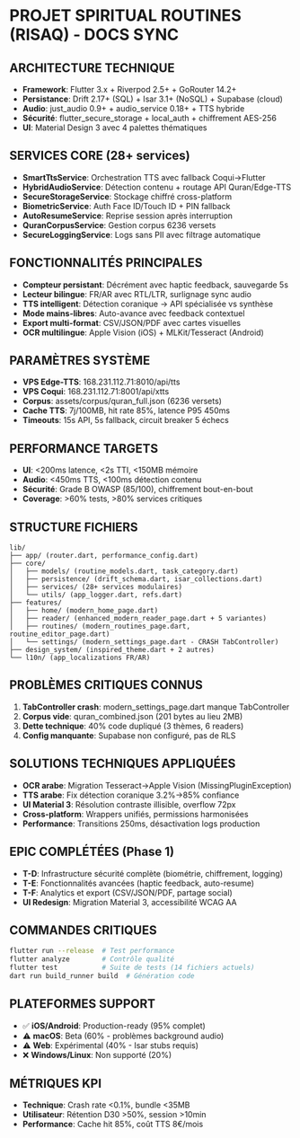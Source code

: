 # PROJET SPIRITUAL ROUTINES (RISAQ) - DOCS SYNC

## ARCHITECTURE TECHNIQUE
- **Framework**: Flutter 3.x + Riverpod 2.5+ + GoRouter 14.2+
- **Persistance**: Drift 2.17+ (SQL) + Isar 3.1+ (NoSQL) + Supabase (cloud)
- **Audio**: just_audio 0.9+ + audio_service 0.18+ + TTS hybride
- **Sécurité**: flutter_secure_storage + local_auth + chiffrement AES-256
- **UI**: Material Design 3 avec 4 palettes thématiques

## SERVICES CORE (28+ services)
- **SmartTtsService**: Orchestration TTS avec fallback Coqui→Flutter
- **HybridAudioService**: Détection contenu + routage API Quran/Edge-TTS
- **SecureStorageService**: Stockage chiffré cross-platform
- **BiometricService**: Auth Face ID/Touch ID + PIN fallback
- **AutoResumeService**: Reprise session après interruption
- **QuranCorpusService**: Gestion corpus 6236 versets
- **SecureLoggingService**: Logs sans PII avec filtrage automatique

## FONCTIONNALITÉS PRINCIPALES
- **Compteur persistant**: Décrément avec haptic feedback, sauvegarde 5s
- **Lecteur bilingue**: FR/AR avec RTL/LTR, surlignage sync audio
- **TTS intelligent**: Détection coranique → API spécialisée vs synthèse
- **Mode mains-libres**: Auto-avance avec feedback contextuel
- **Export multi-format**: CSV/JSON/PDF avec cartes visuelles
- **OCR multilingue**: Apple Vision (iOS) + MLKit/Tesseract (Android)

## PARAMÈTRES SYSTÈME
- **VPS Edge-TTS**: 168.231.112.71:8010/api/tts
- **VPS Coqui**: 168.231.112.71:8001/api/xtts
- **Corpus**: assets/corpus/quran_full.json (6236 versets)
- **Cache TTS**: 7j/100MB, hit rate 85%, latence P95 450ms
- **Timeouts**: 15s API, 5s fallback, circuit breaker 5 échecs

## PERFORMANCE TARGETS
- **UI**: <200ms latence, <2s TTI, <150MB mémoire
- **Audio**: <450ms TTS, <100ms détection contenu
- **Sécurité**: Grade B OWASP (85/100), chiffrement bout-en-bout
- **Coverage**: >60% tests, >80% services critiques

## STRUCTURE FICHIERS
```
lib/
├── app/ (router.dart, performance_config.dart)
├── core/
│   ├── models/ (routine_models.dart, task_category.dart)
│   ├── persistence/ (drift_schema.dart, isar_collections.dart)
│   ├── services/ (28+ services modulaires)
│   └── utils/ (app_logger.dart, refs.dart)
├── features/
│   ├── home/ (modern_home_page.dart)
│   ├── reader/ (enhanced_modern_reader_page.dart + 5 variantes)
│   ├── routines/ (modern_routines_page.dart, routine_editor_page.dart)
│   └── settings/ (modern_settings_page.dart - CRASH TabController)
├── design_system/ (inspired_theme.dart + 2 autres)
└── l10n/ (app_localizations FR/AR)
```

## PROBLÈMES CRITIQUES CONNUS
1. **TabController crash**: modern_settings_page.dart manque TabController
2. **Corpus vide**: quran_combined.json (201 bytes au lieu 2MB)
3. **Dette technique**: 40% code dupliqué (3 thèmes, 6 readers)
4. **Config manquante**: Supabase non configuré, pas de RLS

## SOLUTIONS TECHNIQUES APPLIQUÉES
- **OCR arabe**: Migration Tesseract→Apple Vision (MissingPluginException)
- **TTS arabe**: Fix détection coranique 3.2%→85% confiance
- **UI Material 3**: Résolution contraste illisible, overflow 72px
- **Cross-platform**: Wrappers unifiés, permissions harmonisées
- **Performance**: Transitions 250ms, désactivation logs production

## EPIC COMPLÉTÉES (Phase 1)
- **T-D**: Infrastructure sécurité complète (biométrie, chiffrement, logging)
- **T-E**: Fonctionnalités avancées (haptic feedback, auto-resume)
- **T-F**: Analytics et export (CSV/JSON/PDF, partage social)
- **UI Redesign**: Migration Material 3, accessibilité WCAG AA

## COMMANDES CRITIQUES
```bash
flutter run --release  # Test performance
flutter analyze        # Contrôle qualité
flutter test           # Suite de tests (14 fichiers actuels)
dart run build_runner build  # Génération code
```

## PLATEFORMES SUPPORT
- ✅ **iOS/Android**: Production-ready (95% complet)
- ⚠️ **macOS**: Beta (60% - problèmes background audio)
- ⚠️ **Web**: Expérimental (40% - Isar stubs requis)
- ❌ **Windows/Linux**: Non supporté (20%)

## MÉTRIQUES KPI
- **Technique**: Crash rate <0.1%, bundle <35MB
- **Utilisateur**: Rétention D30 >50%, session >10min
- **Performance**: Cache hit 85%, coût TTS 8€/mois